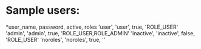 # Sample users:
*user_name, password, active, roles
'user', 'user', true, 'ROLE_USER'
'admin', 'admin', true, 'ROLE_USER,ROLE_ADMIN'
'inactive', 'inactive', false, 'ROLE_USER'
'noroles', 'noroles', true, ''
